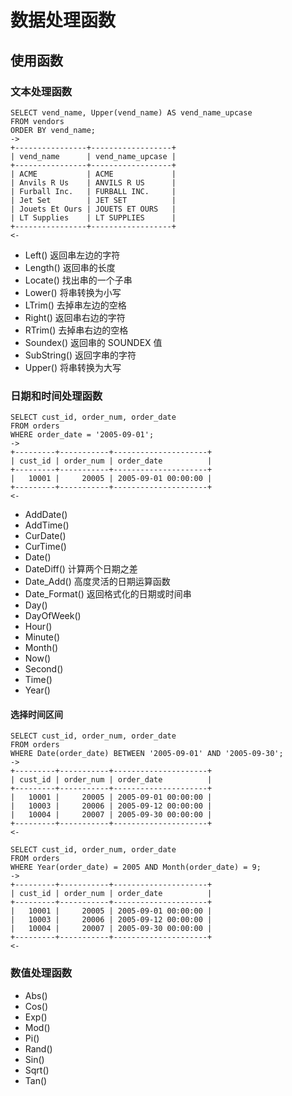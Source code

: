 # 数据处理函数

## 使用函数

### 文本处理函数
```mysql
SELECT vend_name, Upper(vend_name) AS vend_name_upcase
FROM vendors
ORDER BY vend_name;
->
+----------------+------------------+
| vend_name      | vend_name_upcase |
+----------------+------------------+
| ACME           | ACME             |
| Anvils R Us    | ANVILS R US      |
| Furball Inc.   | FURBALL INC.     |
| Jet Set        | JET SET          |
| Jouets Et Ours | JOUETS ET OURS   |
| LT Supplies    | LT SUPPLIES      |
+----------------+------------------+
<-
```
- Left() 返回串左边的字符
- Length() 返回串的长度
- Locate() 找出串的一个子串
- Lower() 将串转换为小写
- LTrim() 去掉串左边的空格
- Right() 返回串右边的字符
- RTrim() 去掉串右边的空格
- Soundex() 返回串的 SOUNDEX 值
- SubString() 返回字串的字符
- Upper() 将串转换为大写

### 日期和时间处理函数
```mysql
SELECT cust_id, order_num, order_date
FROM orders
WHERE order_date = '2005-09-01';
->
+---------+-----------+---------------------+
| cust_id | order_num | order_date          |
+---------+-----------+---------------------+
|   10001 |     20005 | 2005-09-01 00:00:00 |
+---------+-----------+---------------------+
<-
```

- AddDate()
- AddTime()
- CurDate()
- CurTime()
- Date()
- DateDiff() 计算两个日期之差
- Date_Add() 高度灵活的日期运算函数
- Date_Format() 返回格式化的日期或时间串
- Day()
- DayOfWeek()
- Hour()
- Minute()
- Month()
- Now()
- Second()
- Time()
- Year()

#### 选择时间区间
```mysql
SELECT cust_id, order_num, order_date
FROM orders
WHERE Date(order_date) BETWEEN '2005-09-01' AND '2005-09-30';
->
+---------+-----------+---------------------+
| cust_id | order_num | order_date          |
+---------+-----------+---------------------+
|   10001 |     20005 | 2005-09-01 00:00:00 |
|   10003 |     20006 | 2005-09-12 00:00:00 |
|   10004 |     20007 | 2005-09-30 00:00:00 |
+---------+-----------+---------------------+
<-

SELECT cust_id, order_num, order_date
FROM orders
WHERE Year(order_date) = 2005 AND Month(order_date) = 9;
->
+---------+-----------+---------------------+
| cust_id | order_num | order_date          |
+---------+-----------+---------------------+
|   10001 |     20005 | 2005-09-01 00:00:00 |
|   10003 |     20006 | 2005-09-12 00:00:00 |
|   10004 |     20007 | 2005-09-30 00:00:00 |
+---------+-----------+---------------------+
<-
```

### 数值处理函数
- Abs()
- Cos()
- Exp()
- Mod()
- Pi()
- Rand()
- Sin()
- Sqrt()
- Tan()
